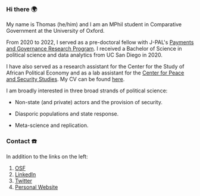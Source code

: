 ### Hi there 🌍

My name is Thomas (he/him) and I am an MPhil student in Comparative Government at the University of Oxford.

From 2020 to 2022, I served as a pre-doctoral fellow with J-PAL's [Payments and Governance Research Program](https://sites.google.com/ucsd.edu/pgrp/home?authuser=0). I received a Bachelor of Science in political science and data analytics from UC San Diego in 2020. 

I have also served as a research assistant for the Center for the Study of African Political Economy and as a lab assistant for the [Center for Peace and Security Studies](https://cpass.ucsd.edu/). My CV can be found [here](/tb.pdf).

I am broadly interested in three broad strands of political science: 

- Non-state (and private) actors and the provision of security. 

- Diasporic populations and state response. 

- Meta-science and replication.

### Contact ☎️

In addition to the links on the left: 

1. [OSF](https://osf.io/c9ptf)
2. [LinkedIn](https://www.linkedin.com/in/tjbrailey/)
3. [Twitter](https://twitter.com/tjbrailey)
4. [Personal Website](https://tjbrailey.netlify.app/about/)
